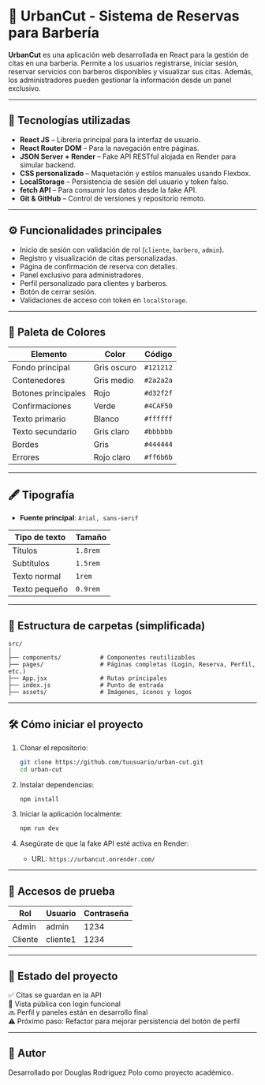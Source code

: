 
# 💈 UrbanCut - Sistema de Reservas para Barbería

**UrbanCut** es una aplicación web desarrollada en React para la gestión de citas en una barbería. Permite a los usuarios registrarse, iniciar sesión, reservar servicios con barberos disponibles y visualizar sus citas. Además, los administradores pueden gestionar la información desde un panel exclusivo.

---

## 🚀 Tecnologías utilizadas

- **React JS** – Librería principal para la interfaz de usuario.
- **React Router DOM** – Para la navegación entre páginas.
- **JSON Server + Render** – Fake API RESTful alojada en Render para simular backend.
- **CSS personalizado** – Maquetación y estilos manuales usando Flexbox.
- **LocalStorage** – Persistencia de sesión del usuario y token falso.
- **fetch API** – Para consumir los datos desde la fake API.
- **Git & GitHub** – Control de versiones y repositorio remoto.

---

## ⚙️ Funcionalidades principales

- Inicio de sesión con validación de rol (`cliente`, `barbero`, `admin`).
- Registro y visualización de citas personalizadas.
- Página de confirmación de reserva con detalles.
- Panel exclusivo para administradores.
- Perfil personalizado para clientes y barberos.
- Botón de cerrar sesión.
- Validaciones de acceso con token en `localStorage`.

---

## 🎨 Paleta de Colores

| Elemento            | Color      | Código     |
|---------------------|------------|------------|
| Fondo principal     | Gris oscuro| `#121212`  |
| Contenedores        | Gris medio| `#2a2a2a`  |
| Botones principales | Rojo       | `#d32f2f`  |
| Confirmaciones      | Verde      | `#4CAF50`  |
| Texto primario      | Blanco     | `#ffffff`  |
| Texto secundario    | Gris claro| `#bbbbbb`  |
| Bordes              | Gris       | `#444444`  |
| Errores             | Rojo claro | `#ff6b6b`  |

---

## 🖋 Tipografía

- **Fuente principal**: `Arial, sans-serif`

| Tipo de texto  | Tamaño     |
|----------------|------------|
| Títulos        | `1.8rem`   |
| Subtítulos     | `1.5rem`   |
| Texto normal   | `1rem`     |
| Texto pequeño  | `0.9rem`   |

---

## 📁 Estructura de carpetas (simplificada)

```
src/
│
├── components/           # Componentes reutilizables
├── pages/                # Páginas completas (Login, Reserva, Perfil, etc.)
├── App.jsx               # Rutas principales
├── index.js              # Punto de entrada
├── assets/               # Imágenes, íconos y logos

```

---

## 🛠 Cómo iniciar el proyecto

1. Clonar el repositorio:
   ```bash
   git clone https://github.com/tuusuario/urban-cut.git
   cd urban-cut
   ```

2. Instalar dependencias:
   ```bash
   npm install
   ```

3. Iniciar la aplicación localmente:
   ```bash
   npm run dev
   ```

4. Asegúrate de que la fake API esté activa en Render:
   - URL: `https://urbancut.onrender.com/`

---

## 🔐 Accesos de prueba

| Rol       | Usuario     | Contraseña |
|-----------|-------------|------------|
| Admin     | admin       | 1234       |
| Cliente   | cliente1    | 1234       |


---

## 🧠 Estado del proyecto

✅ Citas se guardan en la API  
🔄 Vista pública con login funcional  
🔜 Perfil y paneles están en desarrollo final  
⚠️ Próximo paso: Refactor para mejorar persistencia del botón de perfil

---

## 📌 Autor

Desarrollado por Douglas Rodriguez Polo como proyecto académico.
